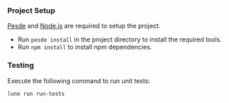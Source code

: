 ### Project Setup
[Pesde](https://github.com/pesde-pkg/pesde) and [Node.js](https://nodejs.org) are required to setup the project.
- Run `pesde install` in the project directory to install the required tools.
- Run `npm install` to install npm dependencies.

### Testing
Execute the following command to run unit tests:
```bash
lune run run-tests
```
